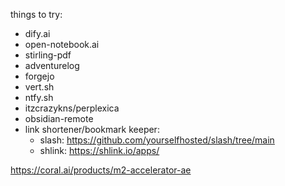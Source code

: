 things to try:
- dify.ai
- open-notebook.ai
- stirling-pdf
- adventurelog
- forgejo
- vert.sh
- ntfy.sh
- itzcrazykns/perplexica
- obsidian-remote
- link shortener/bookmark keeper:
    - slash: https://github.com/yourselfhosted/slash/tree/main
    - shlink: https://shlink.io/apps/

https://coral.ai/products/m2-accelerator-ae
